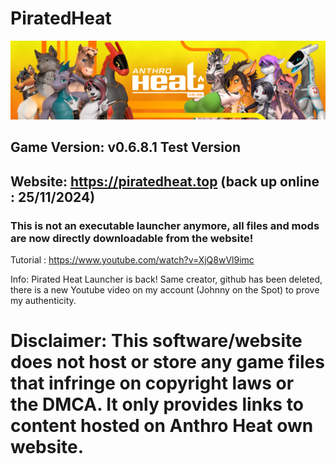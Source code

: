 # PiratedHeat

![alt text](https://github.com/johnnyonthespot2/PiratedHeat/blob/main/banner.png)

## Game Version: v0.6.8.1 Test Version
## Website: https://piratedheat.top (back up online : 25/11/2024)
### This is not an executable launcher anymore, all files and mods are now directly downloadable from the website!
Tutorial : https://www.youtube.com/watch?v=XjQ8wVl9imc

Info: Pirated Heat Launcher is back! Same creator, github has been deleted, there is a new Youtube video on my account (Johnny on the Spot) to prove my authenticity.

# Disclaimer: This software/website does not host or store any game files that infringe on copyright laws or the DMCA. It only provides links to content hosted on Anthro Heat own website.
